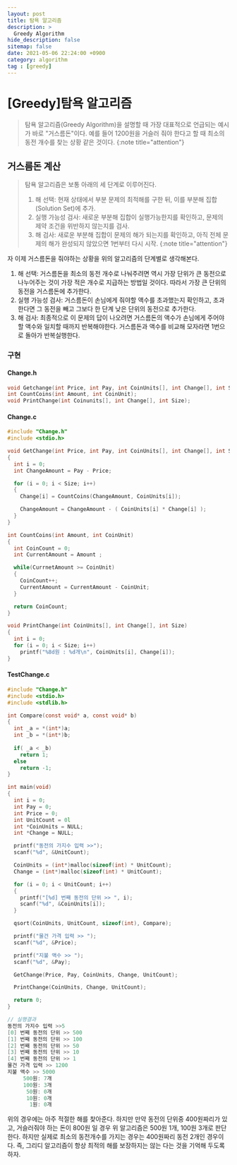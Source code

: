```yaml
---
layout: post
title: 탐욕 알고리즘
description: >
  Greedy Algorithm
hide_description: false
sitemap: false
date: 2021-05-06 22:24:00 +0900
category: algorithm
tag : [greedy]
---
```


# [Greedy]탐욕 알고리즘

> 탐욕 알고리즘(Greedy Algorithm)을 설명할 때 가장 대표적으로 언급되는 예시가 바로 "거스름돈"이다. 예를 들어 1200원을 거슬러 줘야 한다고 할 때 최소의 동전 개수를 찾는 상황 같은 것이다. 
{:note title="attention"}

## 거스름돈 계산

> 탐욕 알고리즘은 보통 아래의 세 단계로 이루어진다.
> 1. 해 선택: 현재 상태에서 부분 문제의 최적해를 구한 뒤, 이를 부분해 집합(Solution Set)에 추가.
> 2. 실행 가능성 검사: 새로운 부분해 집합이 실행가능한지를 확인하고, 문제의 제약 조건을 위반하지 않는지를 검사.
> 3. 해 검사: 새로운 부분해 집합이 문제의 해가 되는지를 확인하고, 아직 전체 문제의 해가 완성되지 않았으면 1번부터 다시 시작.
{:note title="attention"}

자 이제 거스름돈을 줘야하는 상황을 위의 알고리즘의 단계별로 생각해본다. 

1. 해 선택: 거스름돈을 최소의 동전 개수로 나눠주려면 역시 가장 단위가 큰 동전으로 나누어주는 것이 가장 적은 개수로 지급하는 방법일 것이다. 따라서 가장 큰 단위의 동전을 거스름돈에 추가한다.
2. 실행 가능성 검사: 거스름돈이 손님에게 줘야할 액수를 초과했는지 확인하고, 초과한다면 그 동전을 빼고 그보다 한 단계 낮은 단위의 동전으로 추가한다.
3. 해 검사: 최종적으로 이 문제의 답이 나오려면 거스름돈의 액수가 손님에게 주어야할 액수와 일치할 때까지 반복해야한다. 거스름돈과 액수를 비교해 모자라면 1번으로 돌아가 반복실행한다.

### 구현

#### Change.h

```c
void Getchange(int Price, int Pay, int CoinUnits[], int Change[], int Size);
int CountCoins(int Amount, int CoinUnit);
void PrintChange(int Coinunits[], int Change[], int Size);
```

#### Change.c

```c
#include "Change.h"
#include <stdio.h>

void GetChange(int Price, int Pay, int CoinUnits[], int Change[], int Size)
{
  int i = 0;
  int ChangeAmount = Pay - Price;

  for (i = 0; i < Size; i++)
  {
    Change[i] = CountCoins(ChangeAmount, CoinUnits[i]);

    ChangeAmount = ChangeAmount - ( CoinUnits[i] * Change[i] );
  }
}

int CountCoins(int Amount, int CoinUnit)
{
  int CoinCount = 0;
  int CurrentAmount = Amount ;

  while(CurrnetAmount >= CoinUnit)
  {
    CoinCount++;
    CurrentAmount = CurrentAmount - CoinUnit;
  }

  return CoinCount;
}

void PrintChange(int CoinUnits[], int Change[], int Size)
{
  int i = 0;
  for (i = 0; i < Size; i++)
    printf("%8d원 : %d개\n", CoinUnits[i], Change[i]);
}
```

#### TestChange.c

```c
#include "Change.h"
#include <stdio.h>
#include <stdlib.h>

int Compare(const void* a, const void* b)
{
  int _a = *(int*)a;
  int _b = *(int*)b;
  
  if( _a < _b)
    return 1;
  else
    return -1;
}

int main(void)
{
  int i = 0;
  int Pay = 0;
  int Price = 0;
  int UnitCount = 0l
  int *CoinUnits = NULL;
  int *Change = NULL;

  printf("동전의 가지수 입력 >>");
  scanf("%d", &UnitCount);

  CoinUnits = (int*)malloc(sizeof(int) * UnitCount);
  Change = (int*)malloc(sizeof(int) * UnitCount);

  for (i = 0; i < UnitCount; i++)
  {
    printf("[%d] 번째 동전의 단위 >> ", i);
    scanf("%d", &CoinUnits[i]);
  }

  qsort(CoinUnits, UnitCount, sizeof(int), Compare);

  printf("물건 가격 입력 >> ");
  scanf("%d", &Price);

  printf("지불 액수 >> ");
  scanf("%d", &Pay);

  GetChange(Price, Pay, CoinUnits, Change, UnitCount);

  PrintChange(CoinUnits, Change, UnitCount);

  return 0;
}

// 실행결과
동전의 가지수 입력 >>5
[0] 번째 동전의 단위 >> 500
[1] 번째 동전의 단위 >> 100
[2] 번째 동전의 단위 >> 50
[3] 번째 동전의 단위 >> 10
[4] 번째 동전의 단위 >> 1
물건 가격 입력 >> 1200
지불 액수 >> 5000
     500원: 7개
     100원: 3개
      50원: 0개
      10원: 0개
       1원: 0개
```

위의 경우에는 아주 적절한 해를 찾아준다. 하지만 만약 동전의 단위중 400원짜리가 있고, 거슬러줘야 하는 돈이 800원 일 경우 위 알고리즘은 500원 1개, 100원 3개로 판단한다. 하지만 실제로 최소의 동전개수를 가지는 경우는 400원짜리 동전 2개인 경우이다. 즉, 그리디 알고리즘이 항상 최적의 해를 보장하지는 않는 다는 것을 기억해 두도록 하자.